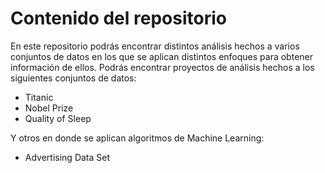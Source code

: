 # Contenido del repositorio

En este repositorio podrás encontrar distintos análisis hechos a varios conjuntos de datos en los que se aplican distintos enfoques para obtener información de ellos. Podrás encontrar proyectos de análisis hechos a los siguientes conjuntos de datos:

- Titanic 
- Nobel Prize 
- Quality of Sleep

Y otros en donde se aplican algoritmos de Machine Learning:

- Advertising Data Set
